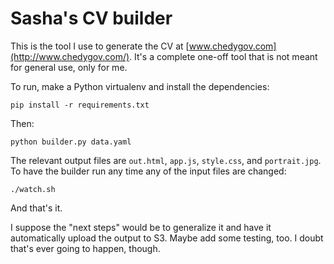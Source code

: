 # Sasha's CV builder

This is the tool I use to generate the CV at [www.chedygov.com](http://www.chedygov.com/). It's a complete one-off tool that is not meant for general use, only for me.

To run, make a Python virtualenv and install the dependencies:

    pip install -r requirements.txt

Then:

    python builder.py data.yaml

The relevant output files are `out.html`, `app.js`, `style.css`, and `portrait.jpg`. To have the builder run any time any of the input files are changed:

    ./watch.sh

And that's it.

I suppose the "next steps" would be to generalize it and have it automatically upload the output to S3. Maybe add some testing, too. I doubt that's ever going to happen, though.
